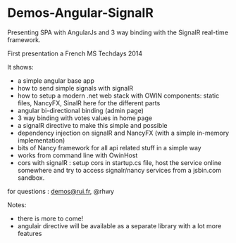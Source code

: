 Demos-Angular-SignalR
=====================

Presenting SPA with AngularJs and 3 way binding with the SignalR real-time framework.

First presentation a French MS Techdays 2014 

It shows:
* a simple angular base app
*	how to send simple signals with signalR
* how to setup a modern .net web stack with OWIN components: static files, NancyFX, SinalR here for the different parts
* angular bi-directional binding (admin page)
* 3 way binding with votes values in home page
* a signalR directive to make this simple and possible
* dependency injection on signalR and NancyFX (with a simple in-memory implementation)
* bits of Nancy framework for all api related stuff in a simple way
* works from command line with OwinHost
* cors with signalR : setup cors in startup.cs file, host the service online somewhere and try to access signalr/nancy services from a jsbin.com sandbox.

for questions : demos@rui.fr, @rhwy

Notes:
* there is more to come!
* angulair directive will be available as a separate library with a lot more features
